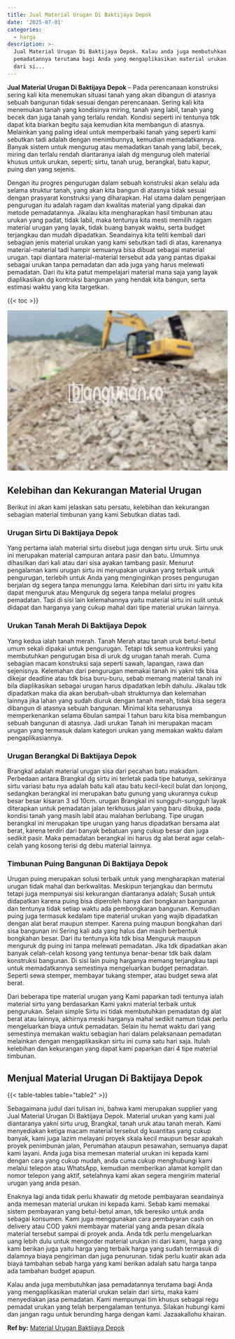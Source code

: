 ```yaml
---
title: Jual Material Urugan Di Baktijaya Depok
date: '2025-07-01'
categories:
  - harga
description: >-
  Jual Material Urugan Di Baktijaya Depok. Kalau anda juga membutuhkan jasa
  pemadatannya terutama bagi Anda yang mengaplikasikan material urukan selain
  dari si...
---
```


**Jual Material Urugan Di Baktijaya Depok** – Pada perencanaan konstruksi sering kali kita menemukan situasi tanah yang akan dibangun di atasnya sebuah bangunan tidak sesuai dengan perencanaan. Sering kali kita menemukan tanah yang kondisinya miring, tanah yang labil, tanah yang becek dan juga tanah yang terlalu rendah. Kondisi seperti ini tentunya tdk dapat kita biarkan begitu saja kemudian kita membangun di atasnya. Melainkan yang paling ideal untuk memperbaiki tanah yang seperti kami sebutkan tadi adalah dengan menimbunnya, kemudian memadatkannya. Banyak sistem untuk mengurug atau memadatkan tanah yang labil, becek, miring dan terlalu rendah diantaranya ialah dg mengurug oleh material khusus untuk urukan, seperti; sirtu, tanah urug, berangkal, batu kapur, puing dan yang sejenis.

Dengan itu progres pengurugan dalam sebuah konstruksi akan selalu ada selama struktur tanah, yang akan kita bangun di atasnya tidak sesuai dengan prasyarat konstruksi yang diharapkan. Hal utama dalam pengerjaan pengurugan itu adalah ragam dan kwalitas material yang dipakai dan metode pemadatannya. Jikalau kita mengharapkan hasil timbunan atau urukan yang padat, tidak labil, maka tentunya kita mesti memilih ragam material urugan yang layak, tidak buang banyak waktu, serta budget terjangkau dan mudah dipadatkan. Seandainya kita teliti kembali dari sebagian jenis material urukan yang kami sebutkan tadi di atas, karenanya material-material tadi hampir semuanya bisa dibuat sebagai material urugan. tapi diantara material-material tersebut ada yang pantas dipakai sebagai urukan tanpa pemadatan dan ada juga yang harus melewati pemadatan. Dari itu kita patut mempelajari material mana saja yang layak diaplikasikan dg kontruksi bangunan yang hendak kita bangun, serta estimasi waktu yang kita targetkan.

{{< toc >}}

![Jual Material Urugan Di Baktijaya Depok](/images/jual-urugan-35.png)

## Kelebihan dan Kekurangan Material Urugan

Berikut ini akan kami jelaskan satu persatu, kelebihan dan kekurangan sebagian material timbunan yang kami Sebutkan diatas tadi.

### Urugan Sirtu Di Baktijaya Depok

Yang pertama ialah material sirtu disebut juga dengan sirtu uruk. Sirtu uruk ini merupakan material campuran antara pasir dan batu. Umumnya dihasilkan dari kali atau dari sisa ayakan tambang pasir. Menurut pengalaman kami urugan sirtu ini merupakan urukan yang terbaik untuk pengurugan, terlebih untuk Anda yang menginginkan proses pengurugan berjalan dg segera tanpa menunggu lama. Kelebihan dari sirtu ini yaitu kita dapat menguruk atau Menguruk dg segera tanpa melalui progres pemadatan. Tapi di sisi lain kelemahannya yaitu material sirtu ini sulit untuk didapat dan harganya yang cukup mahal dari tipe material urukan lainnya.

### Urukan Tanah Merah Di Baktijaya Depok

Yang kedua ialah tanah merah. Tanah Merah atau tanah uruk betul-betul umum sekali dipakai untuk pengurugan. Tetapi tdk semua kontruksi yang membutuhkan pengurugan bisa di uruk dg urugan tanah merah. Cuma sebagian macam konstruksi saja seperti sawah, lapangan, rawa dan sejenisnya. Kelemahan dari pengurugan memakai tanah ini yakni tdk bisa dikejar deadline atau tdk bisa buru-buru, sebab memang material tanah ini bila diaplikasikan sebagai urugan harus dipadatkan lebih dahulu. Jikalau tdk dipadatkan maka dia akan berubah-ubah strukturnya dan kelemahan lainnya jika lahan yang sudah diuruk dengan tanah merah, tidak bisa segera dibangun di atasnya sebuah bangunan. Minimal kita seharusnya memperkenankan selama 6bulan sampai 1 tahun baru kita bisa membangun sebuah bangunan di atasnya. Jadi urukan Tanah ini merupakan macam urugan yang termasuk dalam kategori urukan yang memakan waktu dalam pengaplikasiannya.

### Urugan Berangkal Di Baktijaya Depok

Brangkal adalah material urugan sisa dari pecahan batu makadam. Perbedaan antara Brangkal dg sirtu ini terletak pada tipe batunya, sekiranya sirtu variasi batu nya adalah batu kali atau batu kecil-kecil bulat dan lonjong, sedangkan berangkal ini merupakan batu gunung yang ukurannya cukup besar besar kisaran 3 sd 10cm. urugan Brangkal ini sungguh-sungguh layak diterapkan untuk pemadatan jalan terkhusus jalan yang baru dibuka, pada kondisi tanah yang masih labil atau malahan berlubang. Tipe urugan berangkal ini merupakan tipe urugan yang harus dipadatkan bersama alat berat, karena terdiri dari banyak bebatuan yang cukup besar dan juga sedikit pasir. Maka pemadatan berangkal ini harus dg alat berat agar celah-celah yang kosong terisi dg debu material lainnya.

### Timbunan Puing Bangunan Di Baktijaya Depok

Urugan puing merupakan solusi terbaik untuk yang mengharapkan material urugan tidak mahal dan berkwalitas. Meskipun terjangkau dan bermutu tetapi juga mempunyai sisi kekurangan diantaranya adalah; Susah untuk didapatkan karena puing bisa diperoleh hanya dari bongkaran bangunan dan tentunya tidak setiap waktu ada pembongkaran bangunan. Kemudian puing juga termasuk kedalam tipe material urukan yang wajib dipadatkan dengan alat berat maupun stemper. Karena puing maupun bongkahan dari sisa bangunan ini Sering kali ada yang halus dan masih berbentuk bongkahan besar. Dari itu tentunya kita tdk bisa Menguruk maupun menguruk dg puing ini tanpa melewati pemadatan. Jika tdk dipadatkan akan banyak celah-celah kosong yang tentunya benar-benar tdk baik dalam konstruksi bangunan. Di sisi lain puing harganya memang terjangkau tapi untuk memadatkannya semestinya mengeluarkan budget pemadatan. Seperti sewa stemper, membayar tukang stemper, atau budget sewa alat berat.

Dari beberapa tipe material urugan yang Kami paparkan tadi tentunya ialah material sirtu yang berdasarkan Kami yakni material terbaik untuk pengurukan. Selain simple Sirtu ini tidak membutuhkan pemadatan dg alat berat atau lainnya, akhirnya meski harganya mahal sedikit namun tidak perlu mengeluarkan biaya untuk pemadatan. Selain itu hemat waktu dari yang semestinya memakan waktu sebagian hari dalam pelaksanaan pemadatan melainkan dengan mengaplikasikan sirtu ini cuma satu hari saja. Itulah kelebihan dan kekurangan yang dapat kami paparkan dari 4 tipe material timbunan.

## Menjual Material Urugan Di Baktijaya Depok

{{< table-tables table="table2" >}}

Sebagaimana judul dari tulisan ini, bahwa kami merupakan supplier yang Jual Material Urugan Di Baktijaya Depok. Material urukan yang kami jual diantaranya yakni sirtu urug, Brangkal, tanah uruk atau tanah merah. Kami menyediakan ketiga macam material tersebut dg kuantitas yang cukup banyak, kami juga lazim melayani proyek skala kecil maupun besar apakah proyek penimbunan jalan, Perumahan ataupun pesawahan, semuanya dapat kami layani. Anda juga bisa memesan material urukan ini kepada kami dengan cara yang cukup mudah, anda cuma cukup menghubungi kami melalui telepon atau WhatsApp, kemudian memberikan alamat komplit dan nomor telepon yang aktif, setelahnya kami akan segera mengirim material urugan yang anda pesan.

Enaknya lagi anda tidak perlu khawatir dg metode pembayaran seandainya anda memesan material urukan ini kepada kami. Sebab kami memakai sistem pembayaran yang betul-betul aman, tdk beresiko untuk anda sebagai konsumen. Kami juga menggunakan cara pembayaran cash on delivery atau COD yakni membayar material yang anda pesan dikala material tersebut sampai di proyek anda. Anda tdk perlu mengeluarkan uang lebih dulu untuk mengorder material urukan ini dari kami, harga yang kami berikan juga yaitu harga yang terbaik harga yang sudah termasuk di dalamnya biaya pengiriman dan juga penurunan. tidak perlu kuatir akan ada biaya tambahan sebab harga yang kami berikan adalah satu harga tanpa ada tambahan budget apapun.

Kalau anda juga membutuhkan jasa pemadatannya terutama bagi Anda yang mengaplikasikan material urukan selain dari sirtu, maka kami menyediakan jasa pemadatan. Kami mempunyai tim khusus sebagai regu pemadat urukan yang telah berpengalaman tentunya. Silakan hubungi kami dan jangan ragu untuk berunding harga dengan kami. Jazaakallohu khairan.

**Ref by:** [Material Urugan Baktijaya Depok](https://id.wikipedia.org/wiki/Material)
